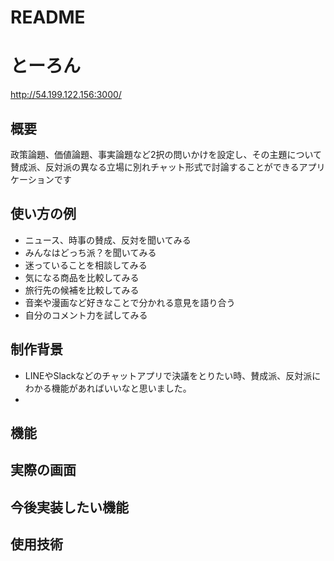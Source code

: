 # README

# とーろん

http://54.199.122.156:3000/ 

## 概要
  政策論題、価値論題、事実論題など2択の問いかけを設定し、その主題について賛成派、反対派の異なる立場に別れチャット形式で討論することができるアプリケーションです
  
## 使い方の例
  * ニュース、時事の賛成、反対を聞いてみる
  * みんなはどっち派？を聞いてみる
  * 迷っていることを相談してみる 
  * 気になる商品を比較してみる 
  * 旅行先の候補を比較してみる 
  * 音楽や漫画など好きなことで分かれる意見を語り合う 
  * 自分のコメント力を試してみる
  
## 制作背景
  * LINEやSlackなどのチャットアプリで決議をとりたい時、賛成派、反対派にわかる機能があればいいなと思いました。
  * 
## 機能

## 実際の画面

## 今後実装したい機能

## 使用技術


